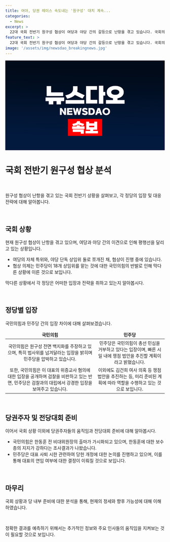```yaml
---
title: 여야, 당권 레이스 속도내는 '원구성' 대치 계속...
categories:
  - News
excerpt: >
  22대 국회 전반기 원구성 협상이 여당과 야당 간의 갈등으로 난항을 겪고 있습니다. 국회의장의 합의 촉구와 여야의 격화된 입장 차이, 대표자 사퇴 시한 등의 논점이 두드러지고 있습니다. 국민의힘은 전당대회를 앞두고 당권주자의 선거 준비가 진행되는 가운데, 민주당은 당 대표 사퇴 시한과 대표의 연임 관련 입장 등을 놓고 논의 중에 있습니다. 특히 한동훈 전 비대위원장의 출마 가능성과 다수 의원들의 대표에 대한 차세대 선택의 중대성이 갈등의 요점으로 부각되고 있습니다.
feature_text: >
  22대 국회 전반기 원구성 협상이 여당과 야당 간의 갈등으로 난항을 겪고 있습니다. 국회의장의 합의 촉구와 여야의 격화된 입장 차이, 대표자 사퇴 시한 등의 논점이 두드러지고 있습니다. 국민의힘은 전당대회를 앞두고 당권주자의 선거 준비가 진행되는 가운데, 민주당은 당 대표 사퇴 시한과 대표의 연임 관련 입장 등을 놓고 논의 중에 있습니다. 특히 한동훈 전 비대위원장의 출마 가능성과 다수 의원들의 대표에 대한 차세대 선택의 중대성이 갈등의 요점으로 부각되고 있습니다.
image: '/assets/img/newsdao_breakingnews.jpg'
---
```


<p><img src="/assets/img/newsdao_breakingnews.jpg" alt="firstkoreanews 속보" /></p>

<h1 data-ke-size="size28">국회 전반기 원구성 협상 분석</h1>

<p data-ke-size="size16">&nbsp;</p>

<p>원구성 협상이 난항을 겪고 있는 국회 전반기 상황을 살펴보고, 각 정당의 입장 및 대응 전략에 대해 알아봅니다.</p>

<p data-ke-size="size16">&nbsp;</p>

<h2 data-ke-size="size26">국회 상황</h2>

<p data-ke-size="size16">현재 원구성 협상이 난항을 겪고 있으며, 여당과 야당 간의 이견으로 인해 평행선을 달리고 있는 상황입니다.</p>

<ul>
<li>여당의 자체 특위와, 야당 단독 상임위 둘로 쪼개진 채, 협상이 진행 중에 있습니다.</li>
<li>협상 의제는 민주당이 18개 상임위를 맡는 것에 대한 국민의힘의 반발로 인해 막다른 상황에 이른 것으로 보입니다.</li>
</ul>

<p data-ke-size="size16">막다른 상황에서 각 정당은 어떠한 입장과 전략을 취하고 있는지 알아봅시다.</p>

<p data-ke-size="size16">&nbsp;</p>

<h2 data-ke-size="size26">정당별 입장</h2>

<p data-ke-size="size16">국민의힘과 민주당 간의 입장 차이에 대해 살펴보겠습니다.</p>

<table>
<thead>
<tr>
<td style="text-align: center; height: 17px;"><b>국민의힘</b></td>
<td style="text-align: center; height: 17px;"><b>민주당</b></td>
</tr>
</thead>
<tbody>
<tr>
<td style="text-align: center;">국민의힘은 원구성 전면 백지화를 주장하고 있으며, 특히 법사위를 넘겨달라는 입장을 밝히며 민주당을 압박하고 있습니다.</td>
<td style="text-align: center;">민주당은 국민의힘이 총선 민심을 거부하고 있다는 입장이며, 빠른 시일 내에 쟁점 법안을 추진할 계획이라고 밝혔습니다.</td>
</tr>
<tr>
<td style="text-align: center;">또한, 국민의힘은 이 대표의 위증교사 혐의에 대한 입장을 공개하며 검찰을 비판하고 있는 반면, 민주당은 검찰과의 대립에서 강경한 입장을 보여주고 있습니다.</td>
<td style="text-align: center;">이외에도 김건희 여사 의혹 등 쟁점 법안을 추진하는 등, 미리 준비된 계획에 따라 역할을 수행하고 있는 것으로 보입니다.</td>
</tr>
</tbody>
</table>

<p data-ke-size="size16">&nbsp;</p>

<h2 data-ke-size="size26">당권주자 및 전당대회 준비</h2>

<p data-ke-size="size16">이어서 국회 상황 이외에 당권주자들의 움직임과 전당대회 준비에 대해 알아봅시다.</p>

<ul>
<li>국민의힘은 한동훈 전 비대위원장의 출마가 가시화되고 있으며, 한동훈에 대한 보수층의 지지가 강하다는 조사결과가 나왔습니다.</li>
<li>민주당은 대표 사퇴 시한 관련하여 당헌 개정에 대한 논의를 진행하고 있으며, 이를 통해 대표의 연임 여부에 대한 결정이 이뤄질 것으로 보입니다.</li>
</ul>

<p data-ke-size="size16">&nbsp;</p>

<h2 data-ke-size="size26">마무리</h2>

<p data-ke-size="size16">국회 상황과 당 내부 준비에 대한 분석을 통해, 현재의 정세와 향후 가능성에 대해 이해하였습니다.</p>

<p data-ke-size="size16">&nbsp;</p>

<p data-ke-size="size16">정확한 결과를 예측하기 위해서는 추가적인 정보와 주요 인사들의 움직임을 지켜보는 것이 필요할 것으로 보입니다.</p>

<p data-ke-size="size16">&nbsp;</p>

<p data-ke-size="size16"></p>

